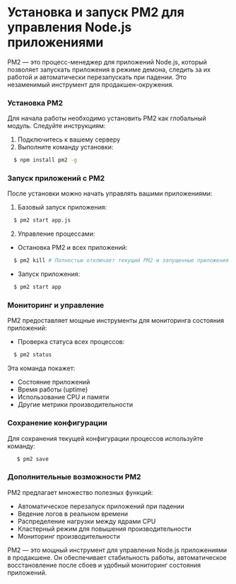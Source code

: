 # Установка и запуск PM2 для управления Node.js приложениями
PM2 — это процесс-менеджер для приложений Node.js, который позволяет запускать приложения в режиме демона, следить за их работой и автоматически перезапускать при падении. Это незаменимый инструмент для продакшен-окружения.

### Установка PM2
Для начала работы необходимо установить PM2 как глобальный модуль. Следуйте инструкциям:
1. Подключитесь к вашему серверу
2. Выполните команду установки:

```bash
  $ npm install pm2 -g 
```

### Запуск приложений с PM2
После установки можно начать управлять вашими приложениями:
1. Базовый запуск приложения:
```bash
  $ pm2 start app.js
```
2. Управление процессами:
- Остановка PM2 и всех приложений:
```bash
  $ pm2 kill # Полностью отключает текущий PM2 и запущенные приложения
```
- Запуск приложения:
```bash
  $ pm2 start app
```

### Мониторинг и управление
PM2 предоставляет мощные инструменты для мониторинга состояния приложений:
- Проверка статуса всех процессов:
```bash
  $ pm2 status
```

Эта команда покажет:
- Состояние приложений
- Время работы (uptime)
- Использование CPU и памяти
- Другие метрики производительности

### Сохранение конфигурации
Для сохранения текущей конфигурации процессов используйте команду:
```bash
   $ pm2 save
```

### Дополнительные возможности PM2
PM2 предлагает множество полезных функций:
- Автоматическое перезапуск приложений при падении
- Ведение логов в реальном времени
- Распределение нагрузки между ядрами CPU
- Кластерный режим для повышения производительности
- Мониторинг производительности

PM2 — это мощный инструмент для управления Node.js приложениями в продакшене. Он обеспечивает стабильность работы, автоматическое восстановление после сбоев и удобный мониторинг состояния приложений.

